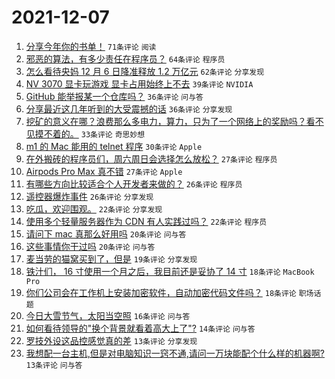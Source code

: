 # 2021-12-07

1. [分享今年你的书单！](https://www.v2ex.com/t/820522) `71条评论` `阅读`
1. [邪恶的算法，有多少责任在程序员？](https://www.v2ex.com/t/820521) `64条评论` `程序员`
1. [怎么看待央妈 12 月 6 日降准释放 1.2 万亿元](https://www.v2ex.com/t/820511) `62条评论` `分享发现`
1. [NV 3070 显卡玩游戏 显卡占用始终上不去](https://www.v2ex.com/t/820541) `39条评论` `NVIDIA`
1. [GitHub 能举报某一个仓库吗？](https://www.v2ex.com/t/820540) `36条评论` `问与答`
1. [分享最近这几年听到的大受震撼的话](https://www.v2ex.com/t/820528) `36条评论` `分享发现`
1. [挖矿的意义在哪？浪费那么多电力，算力，只为了一个网络上的奖励吗？看不见摸不着的。](https://www.v2ex.com/t/820628) `33条评论` `奇思妙想`
1. [m1 的 Mac 能用的 telnet 程序](https://www.v2ex.com/t/820575) `30条评论` `Apple`
1. [在外搬砖的程序员们，周六周日会选择怎么放松？](https://www.v2ex.com/t/820614) `27条评论` `程序员`
1. [Airpods Pro Max 真不错](https://www.v2ex.com/t/820567) `27条评论` `Apple`
1. [有哪些方向比较适合个人开发者来做的？](https://www.v2ex.com/t/820593) `26条评论` `程序员`
1. [遥控器爆炸事件](https://www.v2ex.com/t/820510) `26条评论` `分享发现`
1. [吃瓜，欢迎围观。](https://www.v2ex.com/t/820651) `22条评论` `分享发现`
1. [使用多个轻量服务器作为 CDN 有人实践过吗？](https://www.v2ex.com/t/820622) `22条评论` `程序员`
1. [请问下 mac 真那么好用吗](https://www.v2ex.com/t/820616) `20条评论` `问与答`
1. [这些事情你干过吗](https://www.v2ex.com/t/820525) `20条评论` `问与答`
1. [麦当劳的猫窝买到了，但是](https://www.v2ex.com/t/820630) `19条评论` `分享发现`
1. [铁汁们， 16 寸使用一个月之后，我目前还是妥协了 14 寸](https://www.v2ex.com/t/820612) `18条评论` `MacBook Pro`
1. [你们公司会在工作机上安装加密软件，自动加密代码文件吗？](https://www.v2ex.com/t/820551) `18条评论` `职场话题`
1. [今日大雪节气，太阳当空照](https://www.v2ex.com/t/820508) `16条评论` `问与答`
1. [如何看待领导的"换个背景就看着高大上了"?](https://www.v2ex.com/t/820545) `14条评论` `问与答`
1. [罗技外设这品控感觉真的差](https://www.v2ex.com/t/820636) `13条评论` `分享发现`
1. [我想配一台主机,但是对电脑知识一窍不通,请问一万块能配个什么样的机器啊?](https://www.v2ex.com/t/820611) `13条评论` `问与答`
